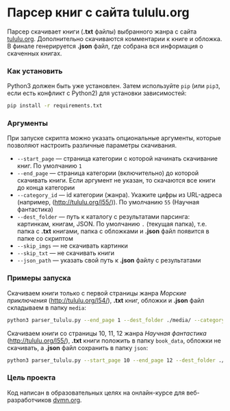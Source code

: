 # Парсер книг с сайта tululu.org

Парсер скачивает книги (**.txt** файлы) выбранного жанра с сайта [tululu.org](http://tululu.org/). Дополнительно скачиваются комментарии к книге и обложка. В финале генерируется **.json** файл, где собрана вся информация о скаченных книгах.

### Как установить

Python3 должен быть уже установлен.
Затем используйте `pip` (или `pip3`, если есть конфликт с Python2) для установки зависимостей:

```bash
pip install -r requirements.txt
```

### Аргументы

При запуске скрипта можно указать опциональные аргументы, которые позволяют настроить различные параметры скачивания.

* `--start_page` — страница категории с которой начинать скачивание книг. По умолчанию `1`
* `--end_page` — страница категории (включительно) до которой скачивать книги. Если аргумент не указан, то скачаются все книги до конца категории
* `--category_id` — id категории (жанра). Укажите цифры из URL-адреса (например, (http://tululu.org/l55/)). По умолчанию `55` (Научная фантастика)
* `--dest_folder` — путь к каталогу с результатами парсинга: картинкам, книгам, JSON. По умолчанию `.` (текущая папка), т.е. папка с **.txt** книгами, папка с обложками и **.json** файл появится в папке со скриптом
* `--skip_imgs` — не скачивать картинки
* `--skip_txt` — не скачивать книги
* `--json_path` — указать свой путь к **.json** файлу с результатами

### Примеры запуска

Скачиваем книги только с первой страницы жанра *Морские приключения* (http://tululu.org/l54/), **.txt** книг, обложки и **.json** файл складываем в папку `media`:
```bash
python3 parser_tululu.py --end_page 1 --dest_folder ./media/ --category_id 54
```
Скачиваем книги со страницы 10, 11, 12 жанра *Научная фантастика* (http://tululu.org/l55/), **.txt** книги положить в папку `book_data`, обложки не скачивать, а **.json** файл сохранить в папку `json`:
```bash
python3 parser_tululu.py --start_page 10 --end_page 12 --dest_folder ./book_data/ --skip_imgs --json_path ./json
```

### Цель проекта

Код написан в образовательных целях на онлайн-курсе для веб-разработчиков [dvmn.org](https://dvmn.org/).